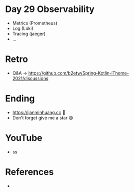 # Day 29 Observability
* Metrics (Prometheus)
* Log (Loki)
* Tracing (jaeger)
* ...
 

# Retro
* Q&A -> https://github.com/b2etw/Spring-Kotlin-iThome-2021/discussions

# Ending
* https://jianminhuang.cc 🌈
* Don't forget give me a star 😄

# YouTube
* ss

# References
* 
